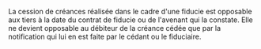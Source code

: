 La cession de créances réalisée dans le cadre d'une fiducie est opposable aux tiers à la date du contrat de fiducie ou de l'avenant qui la constate. Elle ne devient opposable au débiteur de la créance cédée que par la notification qui lui en est faite par le cédant ou le fiduciaire.

